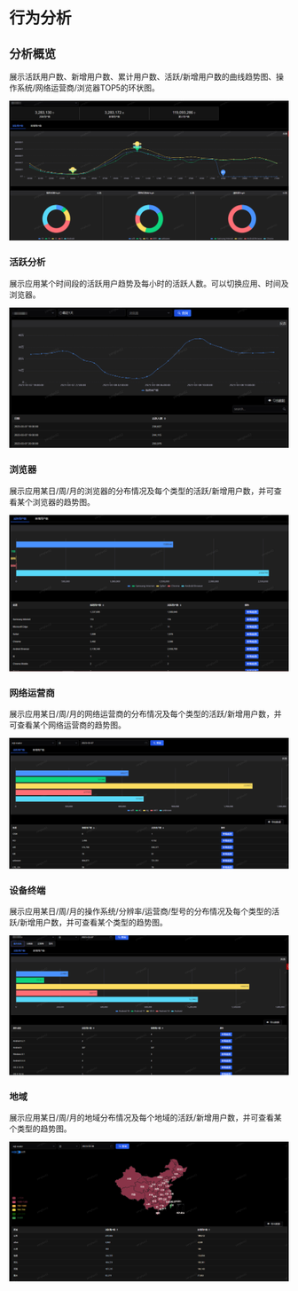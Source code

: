 # 行为分析
## 分析概览

展示活跃用户数、新增用户数、累计用户数、活跃/新增用户数的曲线趋势图、操作系统/网络运营商/浏览器TOP5的环状图。

![](../../image/Operation-Guide/Behavior-Analyse/Behavior-Analyse1.png)

### 活跃分析

展示应用某个时间段的活跃用户趋势及每小时的活跃人数。可以切换应用、时间及浏览器。

![](../../image/Operation-Guide/Behavior-Analyse/Behavior-Analyse2.png)

### 浏览器

展示应用某日/周/月的浏览器的分布情况及每个类型的活跃/新增用户数，并可查看某个浏览器的趋势图。

![](../../image/Operation-Guide/Behavior-Analyse/Behavior-Analyse3.png)

### 网络运营商

展示应用某日/周/月的网络运营商的分布情况及每个类型的活跃/新增用户数，并可查看某个网络运营商的趋势图。

![](../../image/Operation-Guide/Behavior-Analyse/Behavior-Analyse4.png)

### 设备终端

展示应用某日/周/月的操作系统/分辨率/运营商/型号的分布情况及每个类型的活跃/新增用户数，并可查看某个类型的趋势图。

![](../../image/Operation-Guide/Behavior-Analyse/Behavior-Analyse5.png)

### 地域

展示应用某日/周/月的地域分布情况及每个地域的活跃/新增用户数，并可查看某个类型的趋势图。

![](../../image/Operation-Guide/Behavior-Analyse/Behavior-Analyse6.png)